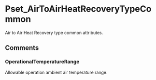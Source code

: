 # Pset_AirToAirHeatRecoveryTypeCommon

Air to Air Heat Recovery type common attributes.
<!-- end of short definition -->

## Comments

### OperationalTemperatureRange

Allowable operation ambient air temperature range.

